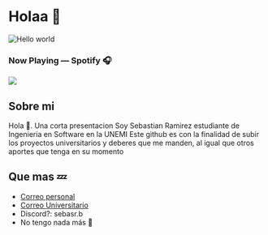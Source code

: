 # Holaa :wave:

<img src="https://raw.githubusercontent.com/sagar-viradiya/sagar-viradiya/master/resources/banner.png" alt="Hello world">

### Now Playing — Spotify 🎧
<p>
<a href="https://spotify-github-profile.vercel.app/api/view?uid=dt5j66fnmd1zuc3r2wyha39bn&redirect=true">
<img src= "https://spotify-github-profile.vercel.app/api/view uid=dt5j66fnmd1zuc3r2wyha39bn&cover_image=true&theme=novatorem&show_offline=true&background_color=121212&interchange=true&bar_color=53b14f&bar_color_cover=false"/>
</a>
</p>

## Sobre mi

Hola 👋. Una corta presentacion
Soy Sebastian Ramirez estudiante de Ingenieria en Software en la UNEMI
Este github es con la finalidad de subir los proyectos universitarios y deberes que me manden, al igual que otros aportes que tenga en su momento

## Que mas 💤

- [Correo personal](mailto:sebastianrb201@gmail.com)
- [Correo Universitario](mailto:gramirezb6@gmail.com)
- Discord?: sebasr.b
- No tengo nada más 🤔
